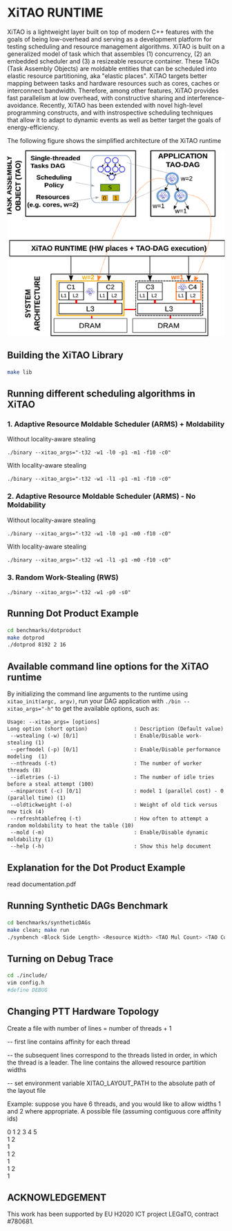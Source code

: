 # XiTAO RUNTIME #
XiTAO is a lightweight layer built on top of modern C++ features with the goals of being low-overhead and serving as a development platform for testing scheduling and resource management algorithms. XiTAO is built on a generalized model of task which that assembles (1) concurrency, (2) an embedded scheduler and (3) a resizeable resource container. These TAOs (Task Assembly Objects) are moldable entities that can be scheduled into elastic resource partitioning, aka "elastic places". XiTAO targets better mapping between tasks and hardware resources such as cores, caches or interconnect bandwidth. Therefore, among other features, XiTAO provides fast parallelism at low overhead, with constructive sharing and interference-avoidance. Recently, XiTAO has been extended with novel high-level programming constructs, and with instrospective scheduling techniques that allow it to adapt to dynamic events as well as better target the goals of energy-efficiency. 

The following figure shows the simplified architecture of the XiTAO runtime


![Image of the XiTAO Arch](xitao_arch.png)

## Building the XiTAO Library ##
```bash
make lib
```
## Running different scheduling algorithms in XiTAO ##

### 1. Adaptive Resource Moldable Scheduler (ARMS) + Moldability ###
Without locality-aware stealing
```
./binary --xitao_args="-t32 -w1 -l0 -p1 -m1 -f10 -c0"
```
With locality-aware stealing
```
./binary --xitao_args="-t32 -w1 -l1 -p1 -m1 -f10 -c0"
```
### 2. Adaptive Resource Moldable Scheduler (ARMS) - No Moldability ###
Without locality-aware stealing
```
./binary --xitao_args="-t32 -w1 -l0 -p1 -m0 -f10 -c0"
```
With locality-aware stealing
```
./binary --xitao_args="-t32 -w1 -l1 -p1 -m0 -f10 -c0"
```
### 3. Random Work-Stealing (RWS) ###
```
./binary --xitao_args="-t32 -w1 -p0 -s0"
```

## Running Dot Product Example ##
```bash
cd benchmarks/dotproduct
make dotprod
./dotprod 8192 2 16
```
## Available command line options for the XiTAO runtime ##
By initializing the command line arguments to the runtime using ```xitao_init(argc, argv)```, run your DAG application with ```./bin --xitao_args="-h"``` to get the available options, such as:
```
Usage: --xitao_args= [options]
Long option (short option)               : Description (Default value)
 --wstealing (-w) [0/1]                  : Enable/Disable work-stealing (1)
 --perfmodel (-p) [0/1]                  : Enable/Disable performance modeling  (1)
 --nthreads (-t)                         : The number of worker threads (8)
 --idletries (-i)                        : The number of idle tries before a steal attempt (100)
 --minparcost (-c) [0/1]                 : model 1 (parallel cost) - 0 (parallel time) (1)
 --oldtickweight (-o)                    : Weight of old tick versus new tick (4)
 --refreshtablefreq (-t)                 : How often to attempt a random moldability to heat the table (10)
 --mold (-m)                             : Enable/Disable dynamic moldability (1)
 --help (-h)                             : Show this help document

```

## Explanation for the Dot Product Example ##
read documentation.pdf


## Running Synthetic DAGs Benchmark ##
```bash
cd benchmarks/syntheticDAGs
make clean; make run
./synbench <Block Side Length> <Resource Width> <TAO Mul Count> <TAO Copy Count> <TAO Stencil Count> <Degree of Parallelism>
```

## Turning on Debug Trace ##
```bash
cd ./include/
vim config.h
#define DEBUG
```

## Changing PTT Hardware Topology ##
Create a file with number of lines = number of threads + 1

-- first line contains affinity for each thread

-- the subsequent lines correspond to the threads listed in order, in which the thread is a leader. The line contains the allowed resource partition widths

-- set environment variable XITAO_LAYOUT_PATH to the absolute path of the layout file

Example: suppose you have 6 threads, and you would like to allow widths 1 and 2 where appropriate. A possible file (assuming contiguous core affinity ids)

0 1 2 3 4 5  
1 2  
1  
1 2  
1  
1 2  
1  


## ACKNOWLEDGEMENT ##
This work has been supported by EU H2020 ICT project LEGaTO, contract #780681.

